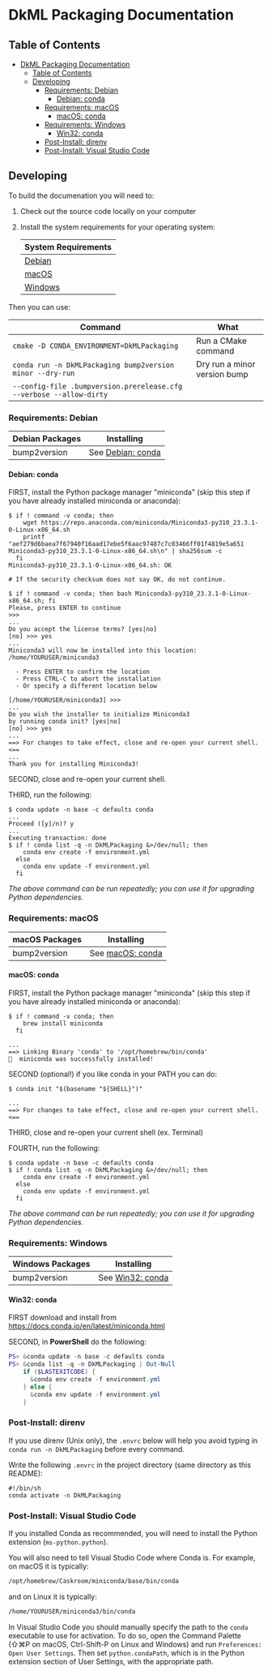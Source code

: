 # DkML Packaging Documentation

## Table of Contents

- [DkML Packaging Documentation](#dkml-packaging-documentation)
  - [Table of Contents](#table-of-contents)
  - [Developing](#developing)
    - [Requirements: Debian](#requirements-debian)
      - [Debian: conda](#debian-conda)
    - [Requirements: macOS](#requirements-macos)
      - [macOS: conda](#macos-conda)
    - [Requirements: Windows](#requirements-windows)
      - [Win32: conda](#win32-conda)
    - [Post-Install: direnv](#post-install-direnv)
    - [Post-Install: Visual Studio Code](#post-install-visual-studio-code)

## Developing

To build the documenation you will need to:

1. Check out the source code locally on your computer
2. Install the system requirements for your operating system:

   | System Requirements              |
   | -------------------------------- |
   | [Debian](#requirements-debian)   |
   | [macOS](#requirements-macos)     |
   | [Windows](#requirements-windows) |

Then you can use:

| Command                                                             | What                         |
| ------------------------------------------------------------------- | ---------------------------- |
| `cmake -D CONDA_ENVIRONMENT=DkMLPackaging`                          | Run a CMake command          |
| `conda run -n DkMLPackaging bump2version minor --dry-run`           | Dry run a minor version bump |
| `--config-file .bumpversion.prerelease.cfg --verbose --allow-dirty` |                              |

### Requirements: Debian

| Debian Packages | Installing                         |
| --------------- | ---------------------------------- |
| bump2version    | See [Debian: conda](#debian-conda) |

#### Debian: conda

FIRST, install the Python package manager "miniconda" (skip this step if you have already installed miniconda or anaconda):

```console
$ if ! command -v conda; then
    wget https://repo.anaconda.com/miniconda/Miniconda3-py310_23.3.1-0-Linux-x86_64.sh
    printf "aef279d6baea7f67940f16aad17ebe5f6aac97487c7c03466ff01f4819e5a651  Miniconda3-py310_23.3.1-0-Linux-x86_64.sh\n" | sha256sum -c
  fi
Miniconda3-py310_23.3.1-0-Linux-x86_64.sh: OK

# If the security checksum does not say OK, do not continue.

$ if ! command -v conda; then bash Miniconda3-py310_23.3.1-0-Linux-x86_64.sh; fi
Please, press ENTER to continue
>>>
...
Do you accept the license terms? [yes|no]
[no] >>> yes
...
Miniconda3 will now be installed into this location:
/home/YOURUSER/miniconda3

  - Press ENTER to confirm the location
  - Press CTRL-C to abort the installation
  - Or specify a different location below

[/home/YOURUSER/miniconda3] >>>
...
Do you wish the installer to initialize Miniconda3
by running conda init? [yes|no]
[no] >>> yes
...
==> For changes to take effect, close and re-open your current shell. <==
...
Thank you for installing Miniconda3!
```

SECOND, close and re-open your current shell.

THIRD, run the following:

```console
$ conda update -n base -c defaults conda
...
Proceed ([y]/n)? y
...
Executing transaction: done
$ if ! conda list -q -n DkMLPackaging &>/dev/null; then
    conda env create -f environment.yml
  else
    conda env update -f environment.yml
  fi
```

*The above command can be run repeatedly; you can use it for upgrading Python dependencies.*

### Requirements: macOS

| macOS Packages | Installing                       |
| -------------- | -------------------------------- |
| bump2version   | See [macOS: conda](#macos-conda) |

#### macOS: conda

FIRST, install the Python package manager "miniconda" (skip this step if you have already installed miniconda or anaconda):

```console
$ if ! command -v conda; then
    brew install miniconda
  fi

...
==> Linking Binary 'conda' to '/opt/homebrew/bin/conda'
🍺  miniconda was successfully installed!
```

SECOND (optional!) if you like conda in your PATH you can do:

```console
$ conda init "$(basename "${SHELL}")"

...
==> For changes to take effect, close and re-open your current shell. <==
```

THIRD, close and re-open your current shell (ex. Terminal)

FOURTH, run the following:

```console
$ conda update -n base -c defaults conda
$ if ! conda list -q -n DkMLPackaging &>/dev/null; then
    conda env create -f environment.yml
  else
    conda env update -f environment.yml
  fi
```

*The above command can be run repeatedly; you can use it for upgrading Python dependencies.*

### Requirements: Windows

| Windows Packages | Installing                       |
| ---------------- | -------------------------------- |
| bump2version     | See [Win32: conda](#win32-conda) |

#### Win32: conda

FIRST download and install from <https://docs.conda.io/en/latest/miniconda.html>

SECOND, in **PowerShell** do the following:

```powershell
PS> &conda update -n base -c defaults conda
PS> &conda list -q -n DkMLPackaging | Out-Null
    if ($LASTEXITCODE) {
      &conda env create -f environment.yml
    } else {
      &conda env update -f environment.yml
    }
```

### Post-Install: direnv

If you use direnv (Unix only), the `.envrc` below will help you avoid typing in
`conda run -n DkMLPackaging` before every command.

Write the following `.envrc` in the project directory (same directory as this README):

```shell
#!/bin/sh
conda activate -n DkMLPackaging
```

### Post-Install: Visual Studio Code

If you installed Conda as recommended, you will need to install the Python extension (`ms-python.python`).

You will also need to tell Visual Studio Code where Conda is.
For example, on macOS it is typically:

```sh
/opt/homebrew/Caskroom/miniconda/base/bin/conda
```

and on Linux it is typically:

```sh
/home/YOURUSER/miniconda3/bin/conda
```

In Visual Studio Code you should manually specify the path to the `conda`
executable to use for activation. To do so, open the Command Palette (⇧⌘P on macOS, Ctrl-Shift-P on Linux and Windows) and
run `Preferences: Open User Settings`. Then set `python.condaPath`, which is in
the Python extension section of User Settings, with the appropriate path.
